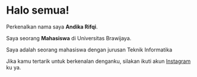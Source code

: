 # Halo semua! 

Perkenalkan nama saya **Andika Rifqi**.

Saya seorang **Mahasiswa** di Universitas Brawijaya.

Saya adalah seorang mahasiswa dengan jurusan Teknik Informatika

Jika kamu tertarik untuk berkenalan denganku, silakan ikuti akun [Instagram](https://www.instagram.com/andika.rifqi/) ku ya.
